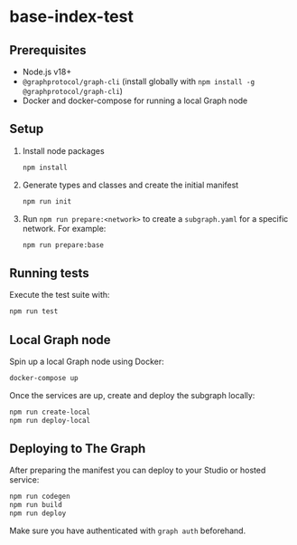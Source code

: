 # base-index-test

## Prerequisites
- Node.js v18+
- `@graphprotocol/graph-cli` (install globally with `npm install -g @graphprotocol/graph-cli`)
- Docker and docker-compose for running a local Graph node

## Setup
1. Install node packages
   ```bash
   npm install
   ```
2. Generate types and classes and create the initial manifest
   ```bash
   npm run init
   ```
3. Run `npm run prepare:<network>` to create a `subgraph.yaml` for a specific network. For example:
   ```bash
   npm run prepare:base
   ```

## Running tests
Execute the test suite with:
```bash
npm run test
```

## Local Graph node
Spin up a local Graph node using Docker:
```bash
docker-compose up
```
Once the services are up, create and deploy the subgraph locally:
```bash
npm run create-local
npm run deploy-local
```

## Deploying to The Graph
After preparing the manifest you can deploy to your Studio or hosted service:
```bash
npm run codegen
npm run build
npm run deploy
```
Make sure you have authenticated with `graph auth` beforehand.
